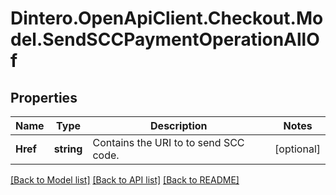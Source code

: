 # Dintero.OpenApiClient.Checkout.Model.SendSCCPaymentOperationAllOf

## Properties

Name | Type | Description | Notes
------------ | ------------- | ------------- | -------------
**Href** | **string** | Contains the URI to to send SCC code.  | [optional] 

[[Back to Model list]](../README.md#documentation-for-models) [[Back to API list]](../README.md#documentation-for-api-endpoints) [[Back to README]](../README.md)

